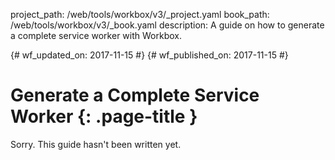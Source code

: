 project_path: /web/tools/workbox/v3/_project.yaml
book_path: /web/tools/workbox/v3/_book.yaml
description: A guide on how to generate a complete service worker with Workbox.

{# wf_updated_on: 2017-11-15 #}
{# wf_published_on: 2017-11-15 #}

# Generate a Complete Service Worker {: .page-title }

Sorry. This guide hasn't been written yet.

